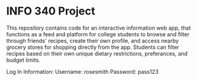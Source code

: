 # INFO 340 Project

This repository contains code for an interactive information web app, that functions as a feed and platform for college students to browse and filter through friends' recipes, create their own profile, and access nearby grocery stores for shopping directly from the app. Students can filter recipes based on their own unique dietary restrictions, preferances, and budget limits. 

Log In Information:
Username: rosesmith
Password: pass123
